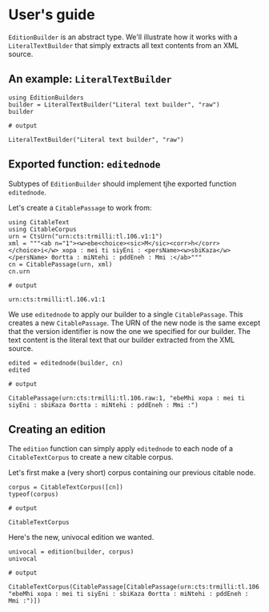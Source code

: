 # User's guide

`EditionBuilder` is an abstract type. We'll illustrate how it works with a `LiteralTextBuilder` that simply extracts all text contents from an XML source.

## An example: `LiteralTextBuilder`


```jldoctest edbuild
using EditionBuilders
builder = LiteralTextBuilder("Literal text builder", "raw")
builder

# output

LiteralTextBuilder("Literal text builder", "raw")
```


## Exported function: `editednode`

Subtypes of `EditionBuilder` should implement tjhe exported function `editednode`.




Let's create a `CitablePassage` to work from:

```jldoctest edbuild
using CitableText
using CitableCorpus
urn = CtsUrn("urn:cts:trmilli:tl.106.v1:1")
xml = """<ab n="1"><w>ebe<choice><sic>M</sic><corr>h</corr></choice>i</w> xopa : mei ti siyEni : <persName><w>sbiKaza</w></persName> Θortta : miNtehi : pddEneh : Mmi :</ab>"""
cn = CitablePassage(urn, xml)
cn.urn

# output

urn:cts:trmilli:tl.106.v1:1
```

We use `editednode` to apply our builder to a single `CitablePassage`. This creates a new `CitablePassage`.  The URN of the new node is the same except that the version identifier is now the one we specified for our builder.  The text content is the literal text that our builder extracted from the XML source.

```jldoctest edbuild
edited = editednode(builder, cn)
edited

# output

CitablePassage(urn:cts:trmilli:tl.106.raw:1, "ebeMhi xopa : mei ti siyEni : sbiKaza Θortta : miNtehi : pddEneh : Mmi :")
```


## Creating an edition

The `edition` function can simply apply `editednode` to each node of a `CitableTextCorpus` to create a new citable corpus.

Let's first make a (very short) corpus containing our previous citable node.

```jldoctest edbuild
corpus = CitableTextCorpus([cn])
typeof(corpus)

# output

CitableTextCorpus
```

Here's the new, univocal edition we wanted.

```jldoctest edbuild
univocal = edition(builder, corpus)
univocal

# output

CitableTextCorpus(CitablePassage[CitablePassage(urn:cts:trmilli:tl.106.raw:1, "ebeMhi xopa : mei ti siyEni : sbiKaza Θortta : miNtehi : pddEneh : Mmi :")])
```
